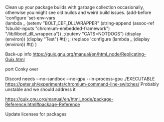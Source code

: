 Clean up your package builds with garbage collection occasionally, otherwise you might see old builds and weird build issues.
(add-before 'configure 'set-env-vars         
    (lambda _
        (setenv "BOLT_CEF_DLLWRAPPER" (string-append (assoc-ref %build-inputs "chromium-embedded-framework") "/lib/libcef_dll_wrapper.a"))
        ;;(putenv "CATS=NOTDOGS")
        (display (environ))
        (display "Test")
        #t))
        ;; (replace 'configure (lambda _ (display (environ)) #t))
        )


Back-up info
https://guix.gnu.org/manual/en/html_node/Replicating-Guix.html

port Conky over

Discord needs 
--no-sandbox --no-gpu --in-process-gpu ./EXECUTABLE
https://peter.sh/experiments/chromium-command-line-switches/
Probably unstable and we should address it

https://guix.gnu.org/manual/en/html_node/package-Reference.html#package-Reference




Update licenses for packages